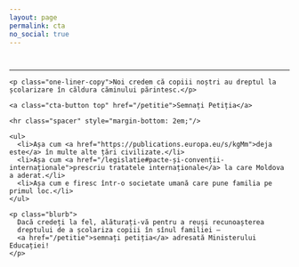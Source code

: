 ```yaml
---
layout: page
permalink: cta
no_social: true
---
```


<section style="min-height: 100vh" class="cta-page">
    <hr class="spacer" style="margin-top: 3em;"/>

    <p class="one-liner-copy">Noi credem că copiii noștri au dreptul la
    școlarizare în căldura căminului părintesc.</p>

    <a class="cta-button top" href="/petitie">Semnați Petiția</a>

    <hr class="spacer" style="margin-bottom: 2em;"/>

    <ul>
      <li>Așa cum <a href="https://publications.europa.eu/s/kgMm">deja este</a> în multe alte țări civilizate.</li>
      <li>Așa cum <a href="/legislatie#pacte-și-convenții-internaționale">prescriu tratatele internaționale</a> la care Moldova a aderat.</li>
      <li>Așa cum e firesc într-o societate umană care pune familia pe primul loc.</li>
    </ul>

    <p class="blurb">
      Dacă credeți la fel, alăturați-vă pentru a reuși recunoașterea
      dreptului de a școlariza copiii în sînul familiei —
      <a href="/petitie">semnați petiția</a> adresată Ministerului Educației!
    </p>
</section>

<style>
.cta-page a {
  color: #2a7ae2;
}

.one-liner-copy {
  font-size: 1.25em;
  line-height: 1.25;
  float: left;
  max-width: 20em;
  margin-left: 1em;
}

.cta-button {
  background-color: #2a7ae2;
  color: white !important;
  padding: 0.5em 1em;
  font-family: 'Alegreya Sans', sans-serif;
  font-size: 1.25em;
  border: none;
  border-radius: 0.3em;
  margin: 0 1em;
  float: left;
}

.cta-button:hover {
  color: white;
}

.cta-page ul {
  margin: 2em 0 0 1em;
}

.spacer {
  border: none;
  clear: both;
}

.blurb {
  max-width: 18em;
  margin: 2em 1em 0 1em;
  background: #eee;
  border-radius: 1em;
  padding: 1em 1.5em;
  color: black;
  font-style: italic;
}
</style>
